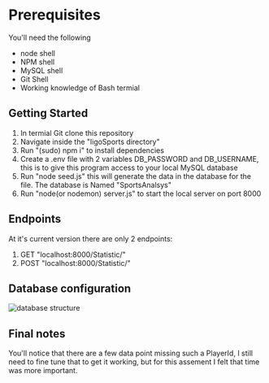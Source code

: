 # Prerequisites

You'll need the following

- node shell
- NPM shell
- MySQL shell
- Git Shell
- Working knowledge of Bash termial

## Getting Started

1. In termial Git clone this repository
2. Navigate inside the "ligoSports directory"
3. Run "(sudo) npm i" to install dependencies
4. Create a .env file with 2 variables DB_PASSWORD and DB_USERNAME, this is to give this program access to your local MySQL database
5. Run "node seed.js" this will generate the data in the database for the file.  The database is Named "SportsAnalsys"
6. Run "node(or nodemon) server.js" to start the local server on port 8000

## Endpoints

At it's current version there are only 2 endpoints:

1. GET "localhost:8000/Statistic/"
2. POST "localhost:8000/Statistic/"

## Database configuration

![database structure]("./database_structure.png)

## Final notes

You'll notice that there are a few data point missing such a PlayerId, I still need to fine tune that to get it working, but for this assement I felt that time was more important.
